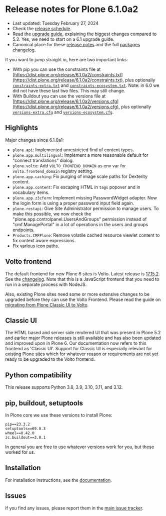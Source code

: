 # Release notes for Plone 6.1.0a2

* Last updated: Tuesday February 27, 2024
* Check the [release schedule](https://plone.org/download/release-schedule).
* Read the [upgrade guide](https://6.docs.plone.org/upgrade/index.html), explaining the biggest changes compared to 5.2.
  Yes, we need to start on a 6.1 upgrade guide.
* Canonical place for these [release notes](https://dist.plone.org/release/6.1.0a2/RELEASE-NOTES.md) and the full [packages changelog](https://dist.plone.org/release/6.1.0a2/changelog.txt).

If you want to jump straight in, here are two important links:

* With pip you can use the constraints file at [https://dist.plone.org/release/6.1.0a2/constraints.txt](https://dist.plone.org/release/6.1.0a2/constraints.txt), plus optionally [`constraints-extra.txt`](https://dist.plone.org/release/6.1.0a2/constraints-extra.txt) and [`constraints-ecosystem.txt`](https://dist.plone.org/release/6.1.0a2/constraints-ecosystem.txt).  Note: in 6.0 we did not have these last two files.  This may still change.
* With Buildout you can use the versions file at [https://dist.plone.org/release/6.1.0a2/versions.cfg](https://dist.plone.org/release/6.1.0a2/versions.cfg), plus optionally [`versions-extra.cfg`](https://dist.plone.org/release/6.1.0a2/versions-extra.cfg) and [`versions-ecosystem.cfg`](https://dist.plone.org/release/6.1.0a2/versions-ecosystem.cfg).


## Highlights

Major changes since 6.1.0a1:

* `plone.api`: Implemented unrestricted find of content types.
* `plone.app.multilingual`: Implement a more reasonable default for "connect translations" dialog.
* `plone.volto`: Add `VOLTO_FRONTEND_DOMAIN` as env var for `volto.frontend_domain` registry setting.
* `plone.app.caching`: Fix purging of image scale paths for Dexterity content.
* `plone.app.content`: Fix escaping HTML in ``tags`` popover and in vocabulary items.
* `plone.app.z3cform`:  Implement missing PasswordWidget adapter.  Now the login form is using a proper password input field again.
* `plone.restapi`: Give Site Administrator permission to manage users.
  To make this possible, we now check the "plone.app.controlpanel.UsersAndGroups" permission instead of "cmf.ManagePortal" in a lot of operations in the users and groups endpoints.
* `Products.CMFPlone`: Remove volatile cached resource viewlet content to fix context aware expressions.
* Fix various icon paths.


## Volto frontend

The default frontend for new Plone 6 sites is Volto. Latest release is [17.15.2](https://www.npmjs.com/package/@plone/volto/v/17.15.2).  See the [changelog](https://github.com/plone/volto/blob/17.15.2/CHANGELOG.md).
Note that this is a JavaScript frontend that you need to run in a separate process with NodeJS.

Also, existing Plone sites need some or more extensive changes to be upgraded before they can use the Volto Frontend. Please read the guide on [migrating from Plone Classic UI to Volto](https://6.docs.plone.org/backend/upgrading/version-specific-migration/migrate-to-volto.html).


## Classic UI

The HTML based and server side rendered UI that was present in Plone 5.2 and earlier major Plone releases is still available and has also been updated and improved upon in Plone 6.  Our documentation now refers to this frontend as 'Classic UI'.  Support for Classic UI is especially relevant for existing Plone sites which for whatever reason or requirements are not yet ready to be upgraded to the Volto frontend.


## Python compatibility

This release supports Python 3.8, 3.9, 3.10, 3.11, and 3.12.


## pip, buildout, setuptools

In Plone core we use these versions to install Plone:

```
pip==23.3.2
setuptools==69.0.3
wheel==0.42.0
zc.buildout==3.0.1
```

In general you are free to use whatever versions work for you, but these worked for us.


## Installation

For installation instructions, see the [documentation](https://6.docs.plone.org/install/index.html).


## Issues

If you find any issues, please report them in the [main issue tracker](https://github.com/plone/Products.CMFPlone/issues).
